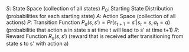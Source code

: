 $S$: State Space (collection of all states)
$P_0$: Starting State Distribution (probabilities for each starting state)
$A$: Action Space (collection of all actions)
$P$: Transition Function $P_a(s,s')=Pr(s_{t+1}=s' |s_t=s,a_t=a)$ (probabilitie that action a in state s at time t will lead to s' at time t+1)
$R$: Reward Function $R_a(s,s')$ (reward that is received after transitioning from state s to s' with action a)